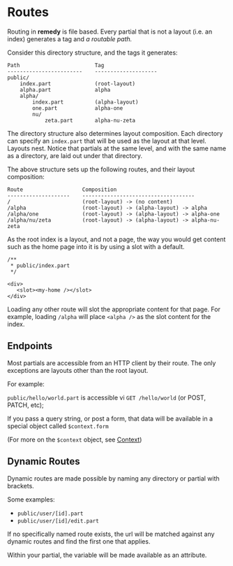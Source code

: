 # Routes

Routing in **remedy** is file based.  Every partial that is not a layout (i.e. an index) generates a tag and *a routable path.*

Consider this directory structure, and the tags it generates:

```
Path                        Tag
------------------------    --------------------
public/
    index.part              (root-layout)
    alpha.part              alpha
    alpha/
        index.part          (alpha-layout)
        one.part            alpha-one
        nu/
            zeta.part       alpha-nu-zeta
```

The directory structure also determines layout composition.  Each directory can specify an `index.part` that will be used as the layout at that level.  Layouts nest.  Notice that partials at the same level, and with the same name as a directory, are laid out under that directory.

The above structure sets up the following routes, and their layout composition:

```
Route                   Composition
--------------------    ------------------------------------
/                       (root-layout) -> (no content)
/alpha                  (root-layout) -> (alpha-layout) -> alpha
/alpha/one              (root-layout) -> (alpha-layout) -> alpha-one
/alpha/nu/zeta          (root-layout) -> (alpha-layout) -> alpha-nu-zeta
```

As the root index is a layout, and not a page, the way you would get content such as the home page into it is by using a slot with a default.

```part
/**
 * public/index.part
 */

<div>
   <slot><my-home /></slot>
</div>
```

 Loading any other route will slot the appropriate content for that page.  For example, loading `/alpha` will place `<alpha />` as the slot content for the index.

## Endpoints

Most partials are accessible from an HTTP client by their route.  The only exceptions are layouts other than the root layout.

For example:

`public/hello/world.part` is accessible vi `GET /hello/world` (or POST, PATCH, etc);

If you pass a query string, or post a form, that data will be available in a special object called `$context.form`

(For more on the `$context` object, see [Context](/context))

## Dynamic Routes

Dynamic routes are made possible by naming any directory or partial with brackets.

Some examples:

- `public/user/[id].part`
- `public/user/[id]/edit.part`

If no specifically named route exists, the url will be matched against any dynamic routes and find the first one that applies.

Within your partial, the variable will be made available as an attribute.

